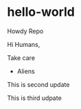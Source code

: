 # hello-world
Howdy Repo

Hi Humans,

Take care

- Aliens

This is second update

This is third udpate
